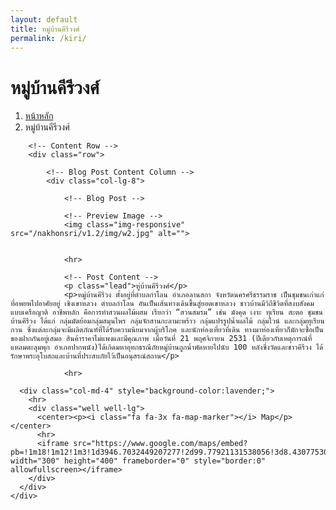 ```yaml
---
layout: default
title: หมู่บ้านคีรีวงศ์
permalink: /kiri/
---
```



<div class="container">
<!-- Page Heading/Breadcrumbs -->
  <div class="row">
            <div class="col-lg-12">
                <h1 class="page-header">หมู่บ้านคีรีวงศ์
                </h1>
                <ol class="breadcrumb">
                    <li><a href="../index.html">หน้าหลัก</a>
                    </li>
                    <li class="active">หมู่บ้านคีรีวงศ์</li>
                </ol>
            </div>
        </div>
        <!-- /.row -->

        <!-- Content Row -->
        <div class="row">

            <!-- Blog Post Content Column -->
            <div class="col-lg-8">

                <!-- Blog Post -->

                <!-- Preview Image -->
                <img class="img-responsive" src="/nakhonsri/v1.2/img/w2.jpg" alt="">


                <hr>

                <!-- Post Content -->
                <p class="lead">หู่บ้านคีรีวงศ์</p>
                <p>หมู่บ้านคีรีวง ตั้งอยู่ที่ตำบลกำโลน อำเภอลานสกา จังหวัดนครศรีธรรมราช เป็นชุมชนเก่าแก่ที่อพยพไปอาศัยอยู่ เชิงเขาหลวง ตำบลกำโลน อันเป็นเส้นทางเดินขึ้นสู่ยอดเขาหลวง ชาวบ้านมีวิถีชีวิตที่สงบสังคมแบบเครือญาติ อาชีพหลัก คือการทำสวนผลไม้ผสม เรียกว่า “สวนสมรม” เช่น มังคุด เงาะ ทุเรียน สะตอ ชุมชนบ้านคีรีวง ได้แก่ กลุ่มมัดย้อมกลุ่มสมุนไพร กลุ่มจักสานกะลามะพร้าว กลุ่มแปรรูปน้ำผลไม้ กลุ่มไวน์ และกลุ่มทุเรียนกวน ซึ่งแต่ละกลุ่มจะมีผลิตภัณฑ์ที่ได้รับความนิยมจากผู้บริโภค และนักท่องเที่ยวที่เดิน ทางมาท่องเที่ยวก็มักจะซื้อเป็น ของฝากกันอยู่เสมอ สินค้าราคาไม่แพงและมีคุณภาพ เมื่อวันที่ 21 พฤศจิกายน 2531 (ปีเดียวกับเหตุการณ์ที่แหลมตะลุมพุก อำเภอปากพนัง)ได้เกิดมหาอุทกธรณีภัยหมู่บ้านถูกน้ำพัดหายไปนับ 100 หลังซึ่งวัดและชาวคีรีวง ได้รักษาพระอุโบสถและบ้านที่ประสบภัยไว้เป็นอนุสรณ์สถาน</p>
                
                <hr>
  </div>

      <div class="col-md-4" style="background-color:lavender;">
        <hr>
        <div class="well well-lg">
          <center><p><i class="fa fa-3x fa-map-marker"></i> Map</p></center>
          <hr>
          <iframe src="https://www.google.com/maps/embed?pb=!1m18!1m12!1m3!1d3946.7032449207277!2d99.77921131538056!3d8.430775300390879!2m3!1f0!2f0!3f0!3m2!1i1024!2i768!4f13.1!3m3!1m2!1s0x3053ac308a318d3b%3A0x875f6d294b00cd4f!2z4Lia4LmJ4Liy4LiZ4LiE4Li14Lij4Li14Lin4LiH!5e0!3m2!1sth!2sth!4v1454745607751" width="300" height="400" frameborder="0" style="border:0" allowfullscreen></iframe>
        </div>
      </div>
    </div>
  </div>
